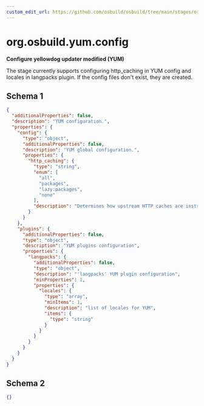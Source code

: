 ```yaml
---
custom_edit_url: https://github.com/osbuild/osbuild/tree/main/stages/org.osbuild.yum.config.meta.json
---
```

# org.osbuild.yum.config
<!--
[//]: # ( DO NOT MODIFY THIS FILE! )
[//]: # ( This content is generated by `scripts/pull_osbuild_modules.py` )
[//]: # ( Rather change the source of this: https://github.com/osbuild/osbuild/tree/main/stages/org.osbuild.yum.config.meta.json )
-->

**Configure yellowdog updater modified (YUM)**

The stage currently supports configuring http_caching in YUM config and
locales in langpacks plugin. If the config files don't exist, they
are created.

## Schema 1

```json
{
  "additionalProperties": false,
  "description": "YUM configuration.",
  "properties": {
    "config": {
      "type": "object",
      "additionalProperties": false,
      "description": "YUM global configuration.",
      "properties": {
        "http_caching": {
          "type": "string",
          "enum": [
            "all",
            "packages",
            "lazy:packages",
            "none"
          ],
          "description": "Determines how upstream HTTP caches are instructed to handle any HTTP downloads that YUM does."
        }
      }
    },
    "plugins": {
      "additionalProperties": false,
      "type": "object",
      "description": "YUM plugins configuration",
      "properties": {
        "langpacks": {
          "additionalProperties": false,
          "type": "object",
          "description": "'langpacks' YUM plugin configuration",
          "minProperties": 1,
          "properties": {
            "locales": {
              "type": "array",
              "minItems": 1,
              "description": "list of locales for YUM",
              "items": {
                "type": "string"
              }
            }
          }
        }
      }
    }
  }
}
```

## Schema 2

```json
{}
```
